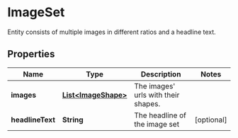 

# ImageSet

Entity consists of multiple images in different ratios and a headline text.

## Properties

| Name | Type | Description | Notes |
|------------ | ------------- | ------------- | -------------|
|**images** | [**List&lt;ImageShape&gt;**](ImageShape.md) | The images&#39; urls with their shapes. |  |
|**headlineText** | **String** | The headline of the image set |  [optional] |



